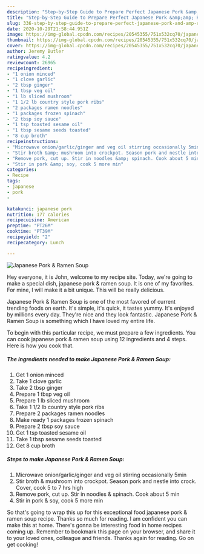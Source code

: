 ```yaml
---
description: "Step-by-Step Guide to Prepare Perfect Japanese Pork &amp;amp; Ramen Soup"
title: "Step-by-Step Guide to Prepare Perfect Japanese Pork &amp;amp; Ramen Soup"
slug: 336-step-by-step-guide-to-prepare-perfect-japanese-pork-and-amp-ramen-soup
date: 2020-10-29T21:58:44.951Z
image: https://img-global.cpcdn.com/recipes/20545355/751x532cq70/japanese-pork-ramen-soup-recipe-main-photo.jpg
thumbnail: https://img-global.cpcdn.com/recipes/20545355/751x532cq70/japanese-pork-ramen-soup-recipe-main-photo.jpg
cover: https://img-global.cpcdn.com/recipes/20545355/751x532cq70/japanese-pork-ramen-soup-recipe-main-photo.jpg
author: Jeremy Butler
ratingvalue: 4.2
reviewcount: 26965
recipeingredient:
- "1 onion minced"
- "1 clove garlic"
- "2 tbsp ginger"
- "1 tbsp veg oil"
- "1 lb sliced mushroom"
- "1 1/2 lb country style pork ribs"
- "2 packages ramen noodles"
- "1 packages frozen spinach"
- "2 tbsp soy sauce"
- "1 tsp toasted sesame oil"
- "1 tbsp sesame seeds toasted"
- "8 cup broth"
recipeinstructions:
- "Microwave onion/garlic/ginger and veg oil stirring occasionally 5min"
- "Stir broth &amp; mushroom into crockpot. Season pork and nestle into crock. Cover, cook 5 to 7 hrs high"
- "Remove pork, cut up. Stir in noodles &amp; spinach. Cook about 5 min"
- "Stir in pork &amp; soy, cook 5 more min"
categories:
- Recipe
tags:
- japanese
- pork
- 

katakunci: japanese pork  
nutrition: 177 calories
recipecuisine: American
preptime: "PT26M"
cooktime: "PT39M"
recipeyield: "2"
recipecategory: Lunch

---
```



![Japanese Pork &amp; Ramen Soup](https://img-global.cpcdn.com/recipes/20545355/751x532cq70/japanese-pork-ramen-soup-recipe-main-photo.jpg)

Hey everyone, it is John, welcome to my recipe site. Today, we're going to make a special dish, japanese pork &amp; ramen soup. It is one of my favorites. For mine, I will make it a bit unique. This will be really delicious.

Japanese Pork &amp; Ramen Soup is one of the most favored of current trending foods on earth. It's simple, it's quick, it tastes yummy. It's enjoyed by millions every day. They're nice and they look fantastic. Japanese Pork &amp; Ramen Soup is something which I have loved my entire life.




To begin with this particular recipe, we must prepare a few ingredients. You can cook japanese pork &amp; ramen soup using 12 ingredients and 4 steps. Here is how you cook that.

<!--inarticleads1-->

##### The ingredients needed to make Japanese Pork &amp; Ramen Soup:

1. Get 1 onion minced
1. Take 1 clove garlic
1. Take 2 tbsp ginger
1. Prepare 1 tbsp veg oil
1. Prepare 1 lb sliced mushroom
1. Take 1 1/2 lb country style pork ribs
1. Prepare 2 packages ramen noodles
1. Make ready 1 packages frozen spinach
1. Prepare 2 tbsp soy sauce
1. Get 1 tsp toasted sesame oil
1. Take 1 tbsp sesame seeds toasted
1. Get 8 cup broth




<!--inarticleads2-->

##### Steps to make Japanese Pork &amp; Ramen Soup:

1. Microwave onion/garlic/ginger and veg oil stirring occasionally 5min
1. Stir broth &amp; mushroom into crockpot. Season pork and nestle into crock. Cover, cook 5 to 7 hrs high
1. Remove pork, cut up. Stir in noodles &amp; spinach. Cook about 5 min
1. Stir in pork &amp; soy, cook 5 more min




So that's going to wrap this up for this exceptional food japanese pork &amp; ramen soup recipe. Thanks so much for reading. I am confident you can make this at home. There's gonna be interesting food in home recipes coming up. Remember to bookmark this page on your browser, and share it to your loved ones, colleague and friends. Thanks again for reading. Go on get cooking!

